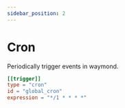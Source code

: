 ```yaml
---
sidebar_position: 2
---
```


# Cron

Periodically trigger events in waymond.

```toml
[[trigger]]
type = "cron"
id = "global_cron"
expression = "*/1 * * * *"
```